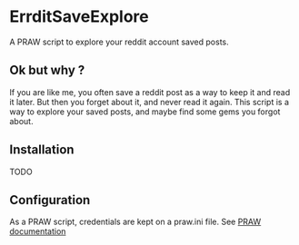 # ErrditSaveExplore

A PRAW script to explore your reddit account saved posts.

## Ok but why ?

If you are like me, you often save a reddit post as a way to keep it and read it later. But then you
forget about it, and never read it again. This script is a way to explore your saved posts, and
maybe find some gems you forgot about.

## Installation

TODO

## Configuration

As a PRAW script, credentials are kept on a praw.ini file. See [PRAW
documentation](https://praw.readthedocs.io/en/stable/getting_started/configuration/prawini.html)
